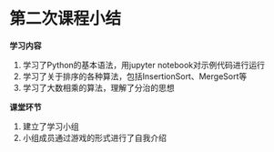 # 第二次课程小结

**学习内容**


1. 学习了Python的基本语法，用jupyter notebook对示例代码进行运行
2. 学习了关于排序的各种算法，包括InsertionSort、MergeSort等
3. 学习了大数相乘的算法，理解了分治的思想

**课堂环节**

1. 建立了学习小组
2. 小组成员通过游戏的形式进行了自我介绍

